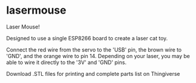 # lasermouse
Laser Mouse!

Designed to use a single ESP8266 board to create a laser cat toy. 

Connect the red wire from the servo to the 'USB' pin, the brown wire to 'GND', and the orange wire to pin 14. Depending on
your laser, you may be able to wire it directly to the '3V' and 'GND' pins.

Download .STL files for printing and complete parts list on Thingiverse



